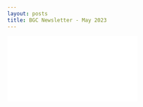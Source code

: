 ```yaml
---
layout: posts
title: BGC Newsletter - May 2023
---
```

<div class="embed-responsive embed-responsive-1by1">
    <embed class="embed-responsive-item" src="{{ "/assets/docs/Barnsley gymnastics newsletter May 2023.pdf" | relative_url }}#toolbar=0&navpanes=0" type="application/pdf" />
</div>
